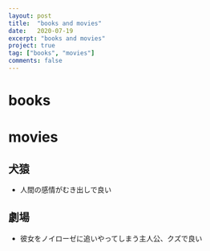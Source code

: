 ```yaml
---
layout: post
title:  "books and movies"
date:   2020-07-19
excerpt: "books and movies"
project: true
tag: ["books", "movies"]
comments: false
---
```


# books


# movies

## 犬猿
 - 人間の感情がむき出しで良い

## 劇場
 - 彼女をノイローゼに追いやってしまう主人公、クズで良い

